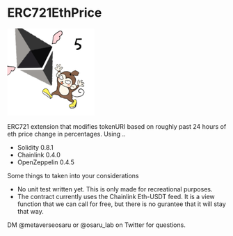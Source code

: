 # ERC721EthPrice

<img src="img/1-5.png" width="200">

ERC721 extension that modifies tokenURI based on roughly past 24 hours of eth price change in percentages.
Using ..
- Solidity 0.8.1
- Chainlink 0.4.0
- OpenZeppelin 0.4.5

Some things to taken into your considerations
- No unit test written yet. This is only made for recreational purposes.
- The contract currently uses the Chainlink Eth-USDT feed. It is a view function that we can call for free, but there is no gurantee that it will stay that way. 

DM @metaverseosaru or @osaru_lab on Twitter for questions. 
